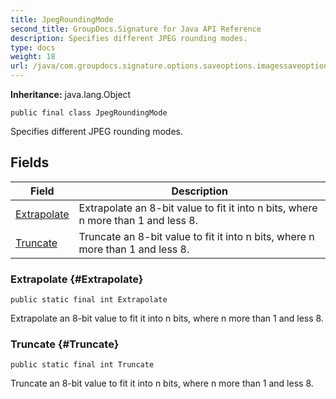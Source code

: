 ```yaml
---
title: JpegRoundingMode
second_title: GroupDocs.Signature for Java API Reference
description: Specifies different JPEG rounding modes.
type: docs
weight: 18
url: /java/com.groupdocs.signature.options.saveoptions.imagessaveoptions/jpegroundingmode/
---
```

**Inheritance:**
java.lang.Object
```
public final class JpegRoundingMode
```

Specifies different JPEG rounding modes.
## Fields

| Field | Description |
| --- | --- |
| [Extrapolate](#Extrapolate) | Extrapolate an 8-bit value to fit it into n bits, where n more than 1 and less 8. |
| [Truncate](#Truncate) | Truncate an 8-bit value to fit it into n bits, where n more than 1 and less 8. |
### Extrapolate {#Extrapolate}
```
public static final int Extrapolate
```


Extrapolate an 8-bit value to fit it into n bits, where n more than 1 and less 8.

### Truncate {#Truncate}
```
public static final int Truncate
```


Truncate an 8-bit value to fit it into n bits, where n more than 1 and less 8.

